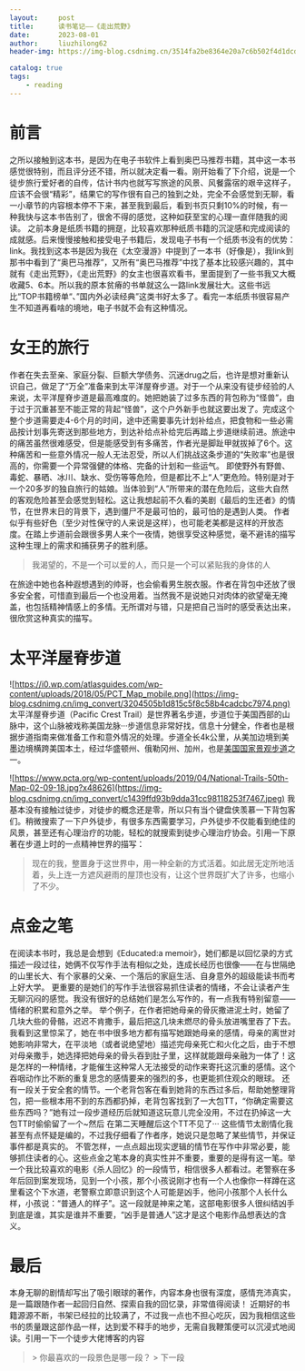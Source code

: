 ```yaml
---
layout:     post
title:      读书笔记——《走出荒野》
date:       2023-08-01
author:     liuzhilong62
header-img: https://img-blog.csdnimg.cn/3514fa2be8364e20a7c6b502f4d1dcd3.png

catalog: true
tags:
    - reading
---
```


# 前言
之所以接触到这本书，是因为在电子书软件上看到奥巴马推荐书籍，其中这一本书感觉很特别，而且评分还不错，所以就决定看一看。刚开始看了下介绍，说是一个徒步旅行爱好者的自传，估计书内也就写写旅途的风景、风餐露宿的艰辛这样子，应该不会很“精彩”，结果它的写作很有自己的独到之处，完全不会感觉到无聊，看一小章节的内容根本停不下来，甚至我到最后，看到书页只剩10%的时候，有一种我快与这本书告别了，很舍不得的感觉，这种如获至宝的心理一直伴随我的阅读。
之前本身是纸质书籍的拥趸，比较喜欢那种纸质书籍的沉淀感和完成阅读的成就感。后来慢慢接触和接受电子书籍后，发现电子书有一个纸质书没有的优势：link。我找到这本书是因为我在《太空漫游》中提到了一本书（好像是），我link到那书中看到了“奥巴马推荐”，又所有“奥巴马推荐”中找了基本比较感兴趣的，其中就有《走出荒野》，《走出荒野》的女主也很喜欢看书，里面提到了一些书我又大概收藏5、6本。所以我的原本贫瘠的书单就这么一路link发展壮大。这些书远比“TOP书籍榜单“、”国内外必读经典”这类书好太多了。看完一本纸质书很容易产生不知道再看啥的境地，电子书就不会有这种情况。

# 女王的旅行
作者在失去至亲、家庭分裂、巨额大学债务、沉迷drug之后，也许是想对重新认识自己，做足了“万全”准备来到太平洋屋脊步道。对于一个从来没有徒步经验的人来说，太平洋屋脊步道是最高难度的。她把她装了过多东西的背包称为“怪兽”，由于过于沉重甚至不能正常的背起“怪兽”，这个户外新手也就这要出发了。完成这个整个步道需要走4-6个月的时间，途中还需要事先计划补给点，把食物和一些必需品按计划事先寄送到那些地方，到达补给点补给完后再踏上步道继续前进。旅途中的痛苦虽然很难感受，但是能感受到有多痛苦，作者光是脚趾甲就拔掉了6个。这种痛苦和一些意外情况一般人无法忍受，所以人们挑战这条步道的“失败率”也是很高的，你需要一个异常强健的体格、完备的计划和一些运气。
即使野外有野兽、毒蛇、暴晒、冰川、缺水、受伤等等危险，但是都比不上“人”更危险。特别是对于一个20多岁的独自旅行的姑娘。当体验到“人”所带来的潜在危险后，这些大自然的客观危险甚至会感觉到轻松。这让我想起前不久看的美剧《最后的生还者》的情节，在世界末日的背景下，遇到僵尸不是最可怕的，最可怕的是遇到人类。
作者似乎有些好色（至少对性保守的人来说是这样），也可能老美都是这样的开放态度。在踏上步道前会跟很多男人来个一夜情，她很享受这种感觉，毫不避讳的描写这种生理上的需求和捕获男子的胜利感。
> 我渴望的，不是一个可以爱的人，而只是一个可以紧贴我的身体的人

在旅途中她也各种遐想遇到的帅哥，也会偷看男生脱衣服。作者在背包中还放了很多安全套，可惜直到最后一个也没用着。当然我不是说她只对肉体的欲望毫无掩盖，也包括精神情感上的多情。无所谓对与错，只是把自己当时的感受表达出来，很欣赏这种真实的描写。
  

# 太平洋屋脊步道

![https://i0.wp.com/atlasguides.com/wp-content/uploads/2018/05/PCT_Map_mobile.png](https://img-blog.csdnimg.cn/img_convert/3204505b1d815c5f8c58b4cadcbc7974.png)
太平洋屋脊步道（Pacific Crest Trail）是世界著名步道，步道位于美国西部的山脉中，这个山脉被戏称美国龙脉···步道信息非常好找，信息十分健全，作者也是根据步道指南来做准备工作和意外情况的处理。步道全长4k公里，从美加边境到美墨边境横跨美国本土，经过华盛顿州、俄勒冈州、加州，也是[美国国家景观步道](https://www.pcta.org/our-work/national-trails-system/)之一。

![https://www.pcta.org/wp-content/uploads/2019/04/National-Trails-50th-Map-02-09-18.jpg?x48626](https://img-blog.csdnimg.cn/img_convert/c1439ffd93b9dda31cc98118253f7467.jpeg)
我基本没有接触过徒步，对徒步的概念还是零，所以只有当个键盘侠羡慕一下背包客们。稍微搜索了一下户外徒步，有很多东西需要学习，户外徒步不仅能看到绝佳的风景，甚至还有心理治疗的功能，轻松的就搜索到徒步心理治疗协会。引用一下原著在步道上时的一点精神世界的描写：
> 现在的我，整置身于这世界中，用一种全新的方式活着。如此居无定所地活着，头上连一方遮风避雨的屋顶也没有，让这个世界既扩大了许多，也缩小了不少。



# 点金之笔

在阅读本书时，我总是会想到《Educated:a memoir》，她们都是以回忆录的方式描述一段过往，她俩不仅写作手法有相似之处，连成长经历也很像——在与世隔绝的山里长大、有个家暴的父亲、一个落后的家庭生活、自身意外的超级能读书而考上好大学。
更重要的是她们的写作手法很容易抓住读者的情绪，不会让读者产生无聊沉闷的感觉。我没有很好的总结她们是怎么写作的，有一点我有特别留意——情绪的积累和意外之举。
举个例子，在作者把她母亲的骨灰撒进泥土时，她留了几块大些的骨骼，迟迟不肯撒手，最后把这几块未燃尽的骨头放进嘴里吞了下去。
我看到这里惊呆了，她在书中很多地方都有描写她跟她母亲的感情，母亲的离世对她影响非常大，在平淡地（或者说绝望地）描述完母亲死亡和火化之后，由于不想对母亲撒手，她选择把她母亲的骨头吞到肚子里，这样就能跟母亲融为一体了！这是怎样的一种情绪，才能催生这种常人无法接受的动作来寄托这沉重的感情。这个吞咽动作比不断的重复思念的感情要来的强烈的多，也更能抓住观众的眼球。
还有一段关于安全套的情节。一个老背包客在看到她背的东西过多后，帮助她整理背包，把一些根本用不到的东西都扔掉，老背包客找到了一大包TT，“你确定需要这些东西吗？”她有过一段步道经历后就知道这玩意儿完全没用，不过在扔掉这一大包TT时偷偷留了一个~然后
在第二天睡醒后这个TT不见了···
这些情节太剧情化我甚至有点怀疑是编的，不过我仔细看了作者序，她说只是忽略了某些情节，并保证事件都是真实的。
不管怎样，一点点超出现实逻辑的情节在写作中非常必要，能够抓住读者的心。这些点金之笔本身的真实性并不重要，重要的是得有这一笔。举一个我比较喜欢的电影《杀人回忆》的一段情节，相信很多人都看过。老警察在多年后回到案发现场，见到一个小孩，那个小孩说刚才也有一个人也像你一样蹲在这里看这个下水道，老警察立即意识到这个人可能是凶手，他问小孩那个人长什么样，小孩说：“普通人的样子”。这一段就是神来之笔，这部电影很多人很纠结凶手到底是谁，其实是谁并不重要，“凶手是普通人”这才是这个电影作品想表达的含义。

# 最后
本身无聊的剧情却写出了吸引眼球的著作，内容本身也很有深度，感情充沛真实，是一篇跟随作者一起回归自然、探索自我的回忆录，非常值得阅读！
近期好的书籍源源不断，书架已经拉的比较满了，不过我一点也不担心吃灰，因为我相信这些书的质量跟这部作品一样，达到爱不释手的地步，无需自我鞭策便可以沉浸式地阅读。引用一下一个徒步大佬博客的内容
> \> 你最喜欢的一段景色是哪一段？
> \> 下一段
